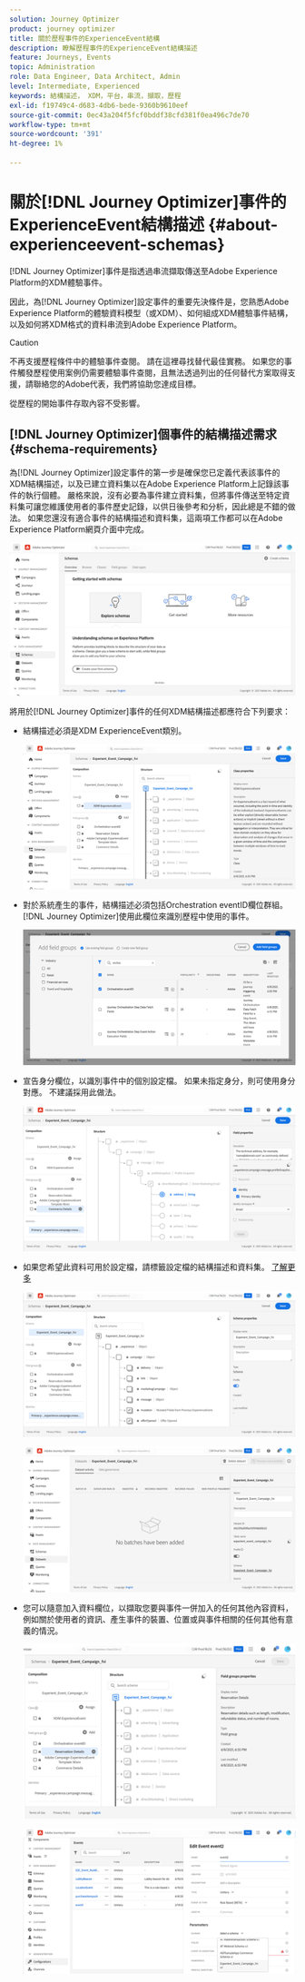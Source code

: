 ```yaml
---
solution: Journey Optimizer
product: journey optimizer
title: 關於歷程事件的ExperienceEvent結構
description: 瞭解歷程事件的ExperienceEvent結構描述
feature: Journeys, Events
topic: Administration
role: Data Engineer, Data Architect, Admin
level: Intermediate, Experienced
keywords: 結構描述， XDM，平台，串流，擷取，歷程
exl-id: f19749c4-d683-4db6-bede-9360b9610eef
source-git-commit: 0ec43a204f5fcf0bddf38cfd381f0ea496c7de70
workflow-type: tm+mt
source-wordcount: '391'
ht-degree: 1%

---
```


# 關於[!DNL Journey Optimizer]事件的ExperienceEvent結構描述 {#about-experienceevent-schemas}

[!DNL Journey Optimizer]事件是指透過串流擷取傳送至Adobe Experience Platform的XDM體驗事件。

因此，為[!DNL Journey Optimizer]設定事件的重要先決條件是，您熟悉Adobe Experience Platform的體驗資料模型（或XDM）、如何組成XDM體驗事件結構，以及如何將XDM格式的資料串流到Adobe Experience Platform。


>[!CAUTION]
>
>不再支援歷程條件中的體驗事件查閱。 請在這裡尋找替代最佳實務。 如果您的事件觸發歷程使用案例仍需要體驗事件查閱，且無法透過列出的任何替代方案取得支援，請聯絡您的Adobe代表，我們將協助您達成目標。
>
>從歷程的開始事件存取內容不受影響。

## [!DNL Journey Optimizer]個事件的結構描述需求  {#schema-requirements}

為[!DNL Journey Optimizer]設定事件的第一步是確保您已定義代表該事件的XDM結構描述，以及已建立資料集以在Adobe Experience Platform上記錄該事件的執行個體。 嚴格來說，沒有必要為事件建立資料集，但將事件傳送至特定資料集可讓您維護使用者的事件歷史記錄，以供日後參考和分析，因此總是不錯的做法。 如果您還沒有適合事件的結構描述和資料集，這兩項工作都可以在Adobe Experience Platform網頁介面中完成。

![](assets/schema1.png)

將用於[!DNL Journey Optimizer]事件的任何XDM結構描述都應符合下列要求：

* 結構描述必須是XDM ExperienceEvent類別。

  ![](assets/schema2.png)

* 對於系統產生的事件，結構描述必須包括Orchestration eventID欄位群組。 [!DNL Journey Optimizer]使用此欄位來識別歷程中使用的事件。

  ![](assets/schema3.png)

* 宣告身分欄位，以識別事件中的個別設定檔。 如果未指定身分，則可使用身分對應。 不建議採用此做法。

  ![](assets/schema4.png)

* 如果您希望此資料可用於設定檔，請標籤設定檔的結構描述和資料集。 [了解更多](../data/lookup-aep-data.md)

  ![](assets/schema5.png)

  ![](assets/schema6.png)

* 您可以隨意加入資料欄位，以擷取您要與事件一併加入的任何其他內容資料，例如關於使用者的資訊、產生事件的裝置、位置或與事件相關的任何其他有意義的情況。

  ![](assets/schema7.png)

  ![](assets/schema8.png)

<!--
## Leverage schema relationships{#leverage_schema_relationships}

Adobe Experience Platform allows you to define relationships between schemas in order to use one dataset as a lookup table for another. 

Let's say your brand data model has a schema capturing purchases. You also have a schema for the product catalog. You can capture the product ID in the purchase schema and use a relationship to look up more complete product details from the product catalog. This allows you to create an audience for all customers who bought a laptop, for example, without having to explicitly list out all laptop IDs or capture every single product details in transactional systems.

To define a relationship, you need to have a dedicated field in the source schema, in this case the product ID field in the purchase schema. This field needs to reference the product ID field in the destination schema. The source and destination tables must be enabled for profiles and the destination schema must have that common field defined as its primary identity. 

Here is the product catalog schema enabled for profile with the product ID defined as the primary identity. 

![](assets/schema9.png)

Here is the purchase schema with the relationship defined on the product ID field.

![](assets/schema10.png)

>[!NOTE]
>
>Learn more about schema relationships in the [Experience Platform documentation](https://experienceleague.adobe.com/docs/platform-learn/tutorials/schemas/configure-relationships-between-schemas.html).

In Journey Optimizer, you can then leverage all the fields from the linked tables:

* when configuring a business or unitary event, [Read more](../event/experience-event-schema.md#unitary_event_configuration) 
* when using conditions in a journey, [Read more](../event/experience-event-schema.md#journey_conditions_using_event_context) 
* in message personalization, [Read more](../event/experience-event-schema.md#message_personalization) 
* in custom action personalization, [Read more](../event/experience-event-schema.md#custom_action_personalization_with_journey_event_context) 

### Arrays{#relationships_limitations}

You can define a schema relationship on an array of strings, for example, a list of product IDs.

![](assets/schema15.png)

You can also define a schema relationship with an attribute inside of an array of objects, for example a list of purchase information (product ID, product name, price, discount). The lookup values will be available in journeys (conditions, custom actions, etc.) and message personalization. 

![](assets/schema16.png)

### Event configuration{#unitary_event_configuration}

The linked schema fields are available in unitary and business event configuration:

* when browsing through the event schema fields in the event configuration screen.
* when defining a condition for system-generated events.

![](assets/schema11.png)

The linked fields are not available:

* in the event key formula
* in event id condition (rule-based events)

To learn how to configure a unitary event, refer to this [page](../event/about-creating.md).

### Journey conditions using event context{#journey_conditions_using_event_context}

You can use data from a lookup table linked to an event used in a journey for condition building (expression editor).

Add a condition in a journey, edit the expression and unfold the event node in the expression editor. 

![](assets/schema12.png)

To learn how to define journey conditions, refer to this [page](../building-journeys/condition-activity.md).

### Message personalization{#message_personalization}

The linked fields are available when personalizing a message. The related fields are displayed in the context passed from the journey to the message.

![](assets/schema14.png)

To learn how to personalize a message with contextual journey information, refer to this [page](../personalization/personalization-use-case.md).

### Custom action personalization with journey event context{#custom_action_personalization_with_journey_event_context}

The linked fields are available when configuring the action parameters of a journey custom action activity. 

![](assets/schema13.png)

To learn how to use custom actions, refer to this [page](../building-journeys/using-custom-actions.md).
-->
